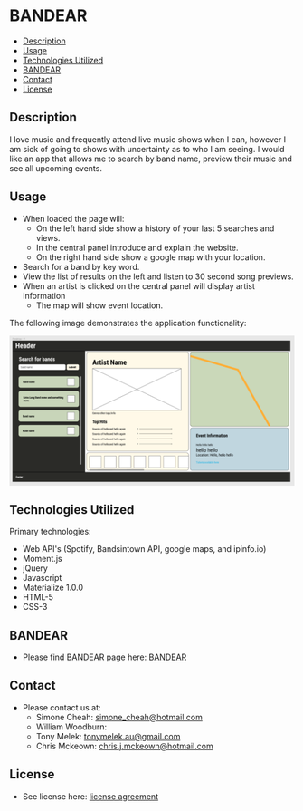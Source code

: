 # BANDEAR

* [Description](#Description)
* [Usage](#Usage)
* [Technologies Utilized](#Technologies-Utilized)
* [BANDEAR](#BANDEAR)
* [Contact](#Contact)
* [License](#License)

## Description
I love music and frequently attend live music shows when I can, however I am sick of going to shows with uncertainty as to who I am seeing. I would like an app that allows me to search by band name, preview their music and see all upcoming events.

## Usage
* When loaded the page will:
    * On the left hand side show a history of your last 5 searches and views.
    * In the central panel introduce and explain the website.
    * On the right hand side show a google map with your location.
* Search for a band by key word.
* View the list of results on the left and listen to 30 second song previews.
* When an artist is clicked on the central panel will display artist information
    * The map will show event location.

The following image demonstrates the application functionality:

<img src="./Assets/Images/Mockup-190920.png" alt="Mockup webpage layout" vertical-align="text-top" style="vertical-align:top"> 

## Technologies Utilized
Primary technologies:
* Web API's (Spotify, Bandsintown API, google maps, and ipinfo.io)
* Moment.js
* jQuery
* Javascript
* Materialize 1.0.0
* HTML-5
* CSS-3

## BANDEAR

* Please find BANDEAR page here: <a href="https://chrisjmckeown.github.io/simone_william_tony_chris/" target="_blank">BANDEAR</a>

## Contact

* Please contact us at: 
    * Simone Cheah: simone_cheah@hotmail.com
    * William Woodburn: 
    * Tony Melek: tonymelek.au@gmail.com
    * Chris Mckeown: chris.j.mckeown@hotmail.com

## License

* See license here: <a href="https://github.com/chrisjmckeown/Weather_Dashboard/blob/master/LICENSE" target="_blank">license agreement</a>

